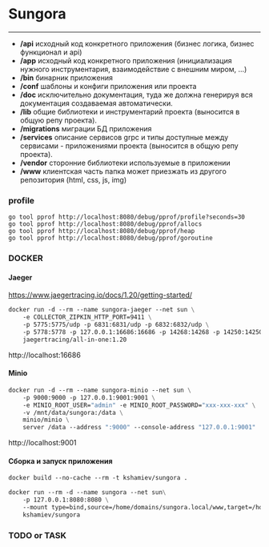 # Sungora
---

- **/api**
  исходный код конкретного приложения (бизнес логика, бизнес функционал и api)
- **/app**
  исходный код конкретного приложения (инициализация нужного инструментария, взаимодействие с внешним миром, ...)
- **/bin**
  бинарник приложения
- **/conf**
  шаблоны и конфиги приложения или проекта
- **/doc**
  исключительно документация, туда же должна генерируя вся документация создаваемая автоматически.
- **/lib**
  общие библиотеки и инструментарий проекта (выносится в общую репу проекта).
- **/migrations**
  миграции БД приложения
- **/services**
  описание сервисов grpc и типы доступные между сервисами - приложениями проекта (выносится в общую репу проекта).
- **/vendor**
  сторонние библиотеки используемые в приложении
- **/www**
  клиентская часть папка может приезжать из другого репозитория (html, css, js, img)

### profile

    go tool pprof http://localhost:8080/debug/pprof/profile?seconds=30
    go tool pprof http://localhost:8080/debug/pprof/allocs
    go tool pprof http://localhost:8080/debug/pprof/heap
    go tool pprof http://localhost:8080/debug/pprof/goroutine

### DOCKER

#### Jaeger

https://www.jaegertracing.io/docs/1.20/getting-started/

```dockerfile
docker run -d --rm --name sungora-jaeger --net sun \
    -e COLLECTOR_ZIPKIN_HTTP_PORT=9411 \
    -p 5775:5775/udp -p 6831:6831/udp -p 6832:6832/udp \
    -p 5778:5778 -p 127.0.0.1:16686:16686 -p 14268:14268 -p 14250:14250 -p 9411:9411 \
    jaegertracing/all-in-one:1.20
```

http://localhost:16686

#### Minio

```dockerfile
docker run -d --rm --name sungora-minio --net sun \
    -p 9000:9000 -p 127.0.0.1:9001:9001 \
    -e MINIO_ROOT_USER="admin" -e MINIO_ROOT_PASSWORD="xxx-xxx-xxx" \
    -v /mnt/data/sungora:/data \
    minio/minio \
    server /data --address ":9000" --console-address "127.0.0.1:9001"
```

http://localhost:9001

#### Сборка и запуск приложения

```dockerfile
docker build --no-cache --rm -t kshamiev/sungora .

docker run --rm -d --name sungora --net sun\
    -p 127.0.0.1:8080:8080 \
    --mount type=bind,source=/home/domains/sungora.local/www,target=/home/app/www \
    kshamiev/sungora
```

### TODO or TASK
